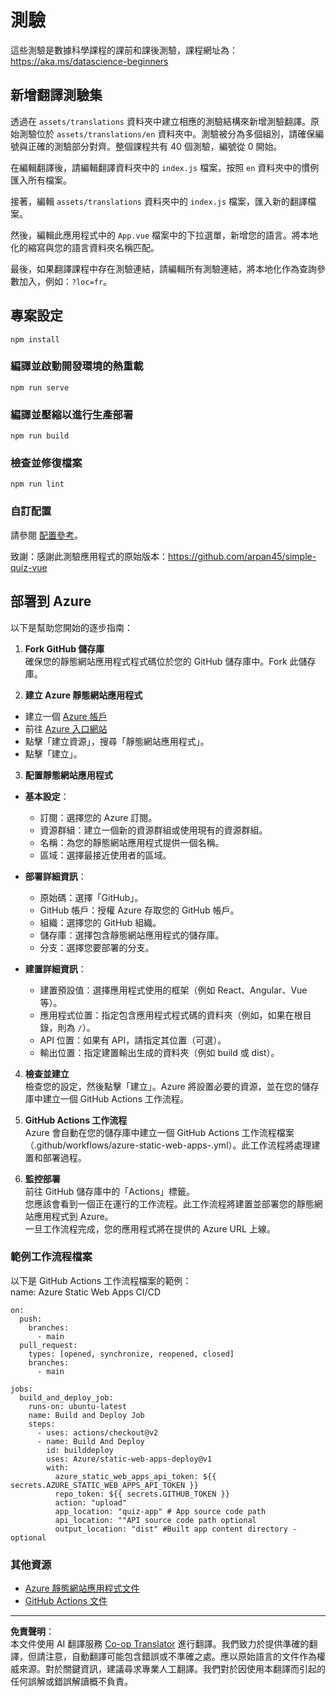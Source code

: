 <!--
CO_OP_TRANSLATOR_METADATA:
{
  "original_hash": "e92c33ea498915a13c9aec162616db18",
  "translation_date": "2025-08-27T09:47:00+00:00",
  "source_file": "quiz-app/README.md",
  "language_code": "mo"
}
-->
# 測驗

這些測驗是數據科學課程的課前和課後測驗，課程網址為：https://aka.ms/datascience-beginners

## 新增翻譯測驗集

透過在 `assets/translations` 資料夾中建立相應的測驗結構來新增測驗翻譯。原始測驗位於 `assets/translations/en` 資料夾中。測驗被分為多個組別，請確保編號與正確的測驗部分對齊。整個課程共有 40 個測驗，編號從 0 開始。

在編輯翻譯後，請編輯翻譯資料夾中的 `index.js` 檔案，按照 `en` 資料夾中的慣例匯入所有檔案。

接著，編輯 `assets/translations` 資料夾中的 `index.js` 檔案，匯入新的翻譯檔案。

然後，編輯此應用程式中的 `App.vue` 檔案中的下拉選單，新增您的語言。將本地化的縮寫與您的語言資料夾名稱匹配。

最後，如果翻譯課程中存在測驗連結，請編輯所有測驗連結，將本地化作為查詢參數加入，例如：`?loc=fr`。

## 專案設定

```
npm install
```

### 編譯並啟動開發環境的熱重載

```
npm run serve
```

### 編譯並壓縮以進行生產部署

```
npm run build
```

### 檢查並修復檔案

```
npm run lint
```

### 自訂配置

請參閱 [配置參考](https://cli.vuejs.org/config/)。

致謝：感謝此測驗應用程式的原始版本：https://github.com/arpan45/simple-quiz-vue

## 部署到 Azure

以下是幫助您開始的逐步指南：

1. **Fork GitHub 儲存庫**  
確保您的靜態網站應用程式程式碼位於您的 GitHub 儲存庫中。Fork 此儲存庫。

2. **建立 Azure 靜態網站應用程式**  
- 建立一個 [Azure 帳戶](http://azure.microsoft.com)  
- 前往 [Azure 入口網站](https://portal.azure.com)  
- 點擊「建立資源」，搜尋「靜態網站應用程式」。  
- 點擊「建立」。  

3. **配置靜態網站應用程式**  
- **基本設定**：  
  - 訂閱：選擇您的 Azure 訂閱。  
  - 資源群組：建立一個新的資源群組或使用現有的資源群組。  
  - 名稱：為您的靜態網站應用程式提供一個名稱。  
  - 區域：選擇最接近使用者的區域。  

- **部署詳細資訊**：  
  - 原始碼：選擇「GitHub」。  
  - GitHub 帳戶：授權 Azure 存取您的 GitHub 帳戶。  
  - 組織：選擇您的 GitHub 組織。  
  - 儲存庫：選擇包含靜態網站應用程式的儲存庫。  
  - 分支：選擇您要部署的分支。  

- **建置詳細資訊**：  
  - 建置預設值：選擇應用程式使用的框架（例如 React、Angular、Vue 等）。  
  - 應用程式位置：指定包含應用程式程式碼的資料夾（例如，如果在根目錄，則為 `/`）。  
  - API 位置：如果有 API，請指定其位置（可選）。  
  - 輸出位置：指定建置輸出生成的資料夾（例如 build 或 dist）。  

4. **檢查並建立**  
檢查您的設定，然後點擊「建立」。Azure 將設置必要的資源，並在您的儲存庫中建立一個 GitHub Actions 工作流程。

5. **GitHub Actions 工作流程**  
Azure 會自動在您的儲存庫中建立一個 GitHub Actions 工作流程檔案（.github/workflows/azure-static-web-apps-<name>.yml）。此工作流程將處理建置和部署過程。

6. **監控部署**  
前往 GitHub 儲存庫中的「Actions」標籤。  
您應該會看到一個正在運行的工作流程。此工作流程將建置並部署您的靜態網站應用程式到 Azure。  
一旦工作流程完成，您的應用程式將在提供的 Azure URL 上線。

### 範例工作流程檔案

以下是 GitHub Actions 工作流程檔案的範例：  
name: Azure Static Web Apps CI/CD  
```
on:
  push:
    branches:
      - main
  pull_request:
    types: [opened, synchronize, reopened, closed]
    branches:
      - main

jobs:
  build_and_deploy_job:
    runs-on: ubuntu-latest
    name: Build and Deploy Job
    steps:
      - uses: actions/checkout@v2
      - name: Build And Deploy
        id: builddeploy
        uses: Azure/static-web-apps-deploy@v1
        with:
          azure_static_web_apps_api_token: ${{ secrets.AZURE_STATIC_WEB_APPS_API_TOKEN }}
          repo_token: ${{ secrets.GITHUB_TOKEN }}
          action: "upload"
          app_location: "quiz-app" # App source code path
          api_location: ""API source code path optional
          output_location: "dist" #Built app content directory - optional
```

### 其他資源
- [Azure 靜態網站應用程式文件](https://learn.microsoft.com/azure/static-web-apps/getting-started)  
- [GitHub Actions 文件](https://docs.github.com/actions/use-cases-and-examples/deploying/deploying-to-azure-static-web-app)  

---

**免責聲明**：  
本文件使用 AI 翻譯服務 [Co-op Translator](https://github.com/Azure/co-op-translator) 進行翻譯。我們致力於提供準確的翻譯，但請注意，自動翻譯可能包含錯誤或不準確之處。應以原始語言的文件作為權威來源。對於關鍵資訊，建議尋求專業人工翻譯。我們對於因使用本翻譯而引起的任何誤解或錯誤解讀概不負責。  